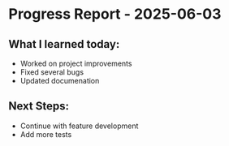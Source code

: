 # Progress Report - 2025-06-03
## What I learned today:
- Worked on project improvements
- Fixed several bugs
- Updated documenation

## Next Steps:
- Continue with feature development
- Add more tests
